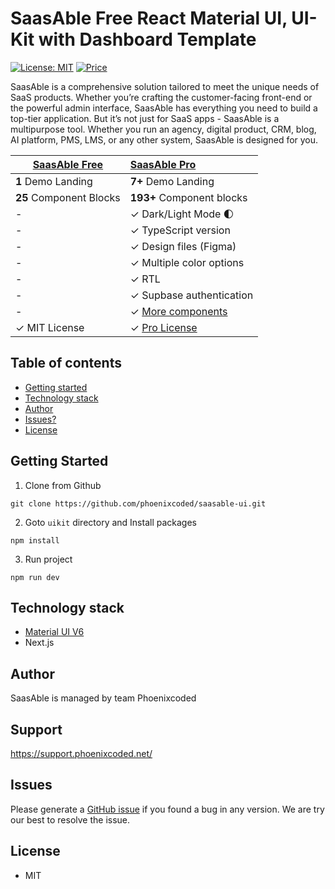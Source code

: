 # SaasAble Free React Material UI, UI-Kit with Dashboard Template

[![License: MIT](https://img.shields.io/badge/License-MIT-yellow.svg)](https://opensource.org/licenses/MIT)
[![Price](https://img.shields.io/badge/price-FREE-0098f7.svg)](https://github.com/phoenixcoded/saasable-ui/blob/main/LICENSE)

SaasAble is a comprehensive solution tailored to meet the unique needs of SaaS products. Whether you’re crafting the customer-facing front-end or the powerful admin interface, SaasAble has everything you need to build a top-tier application. But it’s not just for SaaS apps - SaasAble is a multipurpose tool. Whether you run an agency, digital product, CRM, blog, AI platform, PMS, LMS, or any other system, SaasAble is designed for you.


| [SaasAble Free](https://free.saasable.io/)     | [SaasAble Pro](https://www.saasable.io/)                                         |
| ---------------------------------------------- | :------------------------------------------------------------------------------- |
| **1** Demo Landing                             | **7+** Demo Landing                                                              |
| **25** Component Blocks                        | **193+** Component blocks                                                        |
| -                                              | ✓ Dark/Light Mode 🌓                                                            |
| -                                              | ✓ TypeScript version                                                             |
| -                                              | ✓ Design files (Figma)                                                           |
| -                                              | ✓ Multiple color options                                                         |
| -                                              | ✓ RTL                                                                            |
| -                                              | ✓ Supbase authentication                                                         |
| -                                              | ✓ [More components](https://saasable.io/sections)                                |
| ✓ MIT License                                  | ✓ [Pro License](https://mui.com/store/license/)                                  |


## Table of contents

- [Getting started](#getting-started)
- [Technology stack](#technology-stack)
- [Author](#author)
- [Issues?](#issues)
- [License](#license)

## Getting Started

1. Clone from Github

```
git clone https://github.com/phoenixcoded/saasable-ui.git
```

2. Goto `uikit` directory and Install packages

```
npm install
```

3. Run project

```
npm run dev
```


## Technology stack

- [Material UI V6](https://mui.com/core/)
- Next.js

## Author

SaasAble is managed by team Phoenixcoded

## Support

https://support.phoenixcoded.net/

## Issues

Please generate a [GitHub issue](https://github.com/phoenixcoded/saasable-ui/issues) if you found a bug in any version. We are try our best to resolve the issue.

## License

- MIT
